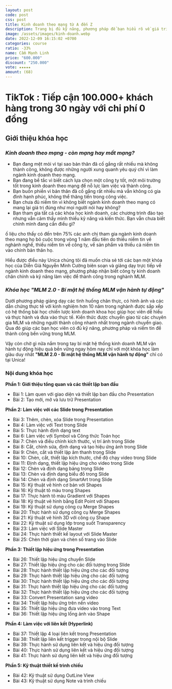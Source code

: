 ```yaml
---
layout: post
code: post
css: post
title: Kinh doanh theo mạng từ A đến Z
description: Trang bị đủ kỹ năng, phương pháp để bạn hiểu rõ về giá trị của ngành kinh doanh theo mạng hiện đại. Hiểu được bí mật công thức thành công trong kinh doanh theo mạng và ứng dụng nhanh chóng vào doanh nghiệ
image: /assets/images/kinh-doanh.webp
date: 2022-12-09 16:15:02 +0700
categories: course
ratio: -33%
name: Cẩm Mạnh Linh
price: "600.000"
discount: "250.000"
vote: ★★★★★
amount: (68)
---
```


# **TikTok : Tiếp cận 100.000+ khách hàng trong 30 ngày với chi phí 0 đồng**

## Giới thiệu khóa học

### *Kinh doanh theo mạng - còn mạng hay mất mạng?*

- Bạn đang mệt mỏi vì tại sao bản thân đã cố gắng rất nhiều mà không thành công, không được những người xung quanh yêu quý chỉ vì làm ngành kinh doanh theo mạng.
- Bạn đang bế tắc vì biết cách lựa chọn một công ty tốt, một môi trường tốt trong kinh doanh theo mạng để nỗ lực làm việc và thành công.
- Bạn buồn phiền vì bản thân đã cố gắng rất nhiều mà vẫn không có gia đình hạnh phúc, không thể thăng tiến trong công việc.
- Bạn chưa đủ niềm tin vì không biết ngành kinh doanh theo mạng có mang lại giá trị đúng như mọi người nói hay không?
- Bạn tham gia tất cả các khóa học kinh doanh, các chương trình đào tạo nhưng vẫn cảm thấy mình thiếu kỹ năng và kiến thức. Bạn vẫn chưa biết chính mình đang cần điều gì?

ố liệu cho thấy có đến trên 75% các anh chị tham gia ngành kinh doanh theo mạng họ bỏ cuộc trong vòng 1 năm đầu tiên do thiếu niềm tin về nghành nghề, thiếu niềm tin về công ty, về sản phẩm và thiếu cả niềm tin vào chính bản thân họ.

Hiểu được điều này Unica chúng tôi đã muốn chia sẻ tới các bạn một khóa học của Diễn Giả Nguyễn Minh Cường biên soạn và giảng dạy trực tiếp về ngành kinh doanh theo mạng, phương pháp nhận biết công ty kinh doanh chân chính và kỹ năng làm việc để thành công trong nghành MLM.

### *Khóa học "MLM 2.0 - Bí mật hệ thống MLM vận hành tự động"*

Dưới phương pháp giảng dạy các tình huống chân thực, có hình ảnh và các dẫn chứng thực tế với kinh nghiệm hơn 10 năm trong nghành được sắp xếp có hệ thống bài học chiến lược kinh doanh khoa học giúp học viên dễ hiểu và thực hành và đưa vào thực tế. Kiến thức được chuyển giao từ các chuyên gia MLM và những người thành công nhanh nhất trong ngành chuyển giao. Qua đó giúp các bạn học viên có đủ kỹ năng, phương pháp và niềm tin để thành công bền vững trong MLM.

Vậy còn chờ gì nữa nắm trong tay bí mật hệ thống kinh doanh MLM vận hành tự động hiệu quả bền vững ngay hôm nay chỉ với một khóa học làm giàu duy nhất **"MLM 2.0 - Bí mật hệ thống MLM vận hành tự động"** chỉ có tại Unica!


### Nội dung khóa học

**Phần 1: Giới thiệu tổng quan và các thiết lập ban đầu**
- Bài 1: Làm quen với giao diện và thiết lập ban đầu cho Presentation
- Bài 2: Tạo mới, mở và lưu trữ Presentation

**Phần 2: Làm việc với các Slide trong Presentation**
- Bài 3: Thêm, chèn, xóa Slide trong Presentation
- Bài 4: Làm việc với Text trong Slide
- Bài 5: Thực hành định dạng text
- Bài 6: Làm việc với Symbol và Công thức Toán học
- Bài 7: Chèn và điều chỉnh kích thước, vị trí ảnh trong Slide
- Bài 8: Cắt, chỉnh sửa, định dạng và tạo hiệu ứng ảnh trong Slide
- Bài 9: Chèn, cắt và thiết lập âm thanh trong Slide
- Bài 10: Chèn, cắt, thiết lập kích thước, chế độ chạy video trong Slide
- Bài 11: Định dạng, thiết lập hiệu ứng cho video trong Slide
- Bài 12: Chèn và định dạng bảng trong Slide
- Bài 13: Chèn và định dạng biểu đồ trong Slide
- Bài 14: Chèn và định dạng SmartArt trong Slide
- Bài 15: Kỹ thuật vẽ hình cơ bản với Shapes
- Bài 16: Kỹ thuật tô màu trong Shapes
- Bài 17: Thực hành tô màu Gradient với Shapes
- Bài 18: Kỹ thuật vẽ hình bằng Edit Point với Shapes
- Bài 19: Kỹ thuật sử dụng công cụ Merge Shapes
- Bài 20: Thực hành sử dụng công cụ Merge Shapes
- Bài 21: Kỹ thuật vẽ hình 3D với công cụ Shape
- Bài 22: Kỹ thuật sử dụng lớp trong suốt Transparency
- Bài 23: Làm việc với Slide Master
- Bài 24: Thực hành thiết kế layout với Slide Master
- Bài 25: Chèn thời gian và chèn số trang vào Slide

**Phần 3: Thiết lập hiệu ứng trong Presentation**
- Bài 26: Thiết lập hiệu ứng chuyển Slide
- Bài 27: Thiết lập hiệu ứng cho các đối tượng trong Slide
- Bài 28: Thực hành thiết lập hiệu ứng cho các đối tượng 
- Bài 29: Thực hành thiết lập hiệu ứng cho các đối tượng 
- Bài 30: Thực hành thiết lập hiệu ứng cho các đối tượng 
- Bài 31: Thực hành thiết lập hiệu ứng cho các đối tượng 
- Bài 32: Thực hành thiết lập hiệu ứng cho các đối tượng 
- Bài 33: Convert Presentation sang video
- Bài 34: Thiết lập hiệu ứng trên nền video
- Bài 35: Thiết lập hiệu ứng đưa video vào trong Text
- Bài 36: Thiết lập hiệu ứng lồng ảnh vào Shape

**Phần 4: Làm việc với liên kết (Hyperlink)**
- Bài 37: Thiết lập 4 loại liên kết trong Presentation
- Bài 38: Thiết lập liên kết trigger trong nội bộ Slide
- Bài 39: Thực hành sử dụng liên kết và hiệu ứng đối tượng 
- Bài 40: Thực hành sử dụng liên kết và hiệu ứng đối tượng 
- Bài 41: Thực hành sử dụng liên kết và hiệu ứng đối tượng 

**Phần 5: Kỹ thuật thiết kế trình chiếu**
- Bài 42: Kỹ thuật sử dụng OutLine View
- Bài 43: Kỹ thuật sử dụng Note và trình chiếu
